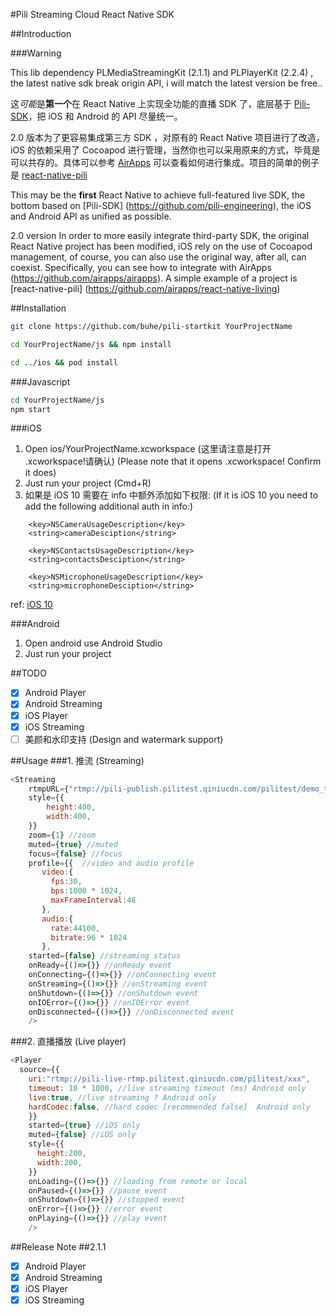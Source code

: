 #Pili Streaming Cloud React Native SDK

##Introduction

###Warning

This lib dependency  PLMediaStreamingKit (2.1.1) and PLPlayerKit (2.2.4) , the latest native sdk break origin API, i will match the latest version be free..

这*可能*是**第一个**在 React Native 上实现全功能的直播 SDK 了，底层基于 [Pili-SDK](https://github.com/pili-engineering)，把 iOS 和 Android 的 API 尽量统一。

2.0 版本为了更容易集成第三方 SDK ，对原有的 React Native 项目进行了改造，iOS 的依赖采用了 Cocoapod 进行管理，当然你也可以采用原来的方式，毕竟是可以共存的。具体可以参考 [AirApps](https://github.com/airapps/airapps) 可以查看如何进行集成。项目的简单的例子是 [react-native-pili](https://github.com/airapps/react-native-living) 

This may be the **first** React Native to achieve full-featured live SDK, the bottom based on [Pili-SDK] (https://github.com/pili-engineering), the iOS and Android API as unified as possible.

2.0 version In order to more easily integrate third-party SDK, the original React Native project has been modified, iOS rely on the use of Cocoapod management, of course, you can also use the original way, after all, can coexist. Specifically, you can see how to integrate with AirApps (https://github.com/airapps/airapps). A simple example of a project is [react-native-pili] (https://github.com/airapps/react-native-living) 


##Installation

```bash
git clone https://github.com/buhe/pili-startkit YourProjectName

cd YourProjectName/js && npm install

cd ../ios && pod install
```

###Javascript

```bash
cd YourProjectName/js
npm start
```

###iOS
1. Open ios/YourProjectName.xcworkspace (这里请注意是打开 .xcworkspace!请确认) (Please note that it opens .xcworkspace! Confirm it does)
2. Just run your project (Cmd+R)
3. 如果是 iOS 10 需要在 info 中额外添加如下权限: (If it is iOS 10 you need to add the following additional auth in info:)
```
    <key>NSCameraUsageDescription</key>    
    <string>cameraDesciption</string>

    <key>NSContactsUsageDescription</key>    
    <string>contactsDesciption</string>

    <key>NSMicrophoneUsageDescription</key>    
    <string>microphoneDesciption</string>
```    
ref: [iOS 10](http://www.jianshu.com/p/c212cde86877)


###Android
1. Open android use Android Studio
2. Just run your project

##TODO
- [x] Android Player
- [x] Android Streaming
- [x] iOS Player
- [x] iOS Streaming
- [ ] 美颜和水印支持 (Design and watermark support)

##Usage
###1. 推流 (Streaming)
```javascript
<Streaming
    rtmpURL={"rtmp://pili-publish.pilitest.qiniucdn.com/pilitest/demo_test?key=6eeee8a82246636e"}
    style={{
        height:400,
        width:400,
    }}
    zoom={1} //zoom 
    muted={true} //muted
    focus={false} //focus
    profile={{  //video and audio profile
       video:{
         fps:30,
         bps:1000 * 1024,
         maxFrameInterval:48
       },
       audio:{
         rate:44100,
         bitrate:96 * 1024
       },
    started={false} //streaming status
    onReady={()=>{}} //onReady event
    onConnecting={()=>{}} //onConnecting event
    onStreaming={()=>{}} //onStreaming event
    onShutdown={()=>{}} //onShutdown event
    onIOError={()=>{}} //onIOError event
    onDisconnected={()=>{}} //onDisconnected event
    />
```
###2. 直播播放 (Live player)
```javascript
<Player
  source={{
    uri:"rtmp://pili-live-rtmp.pilitest.qiniucdn.com/pilitest/xxx",
    timeout: 10 * 1000, //live streaming timeout (ms) Android only
    live:true, //live streaming ? Android only
    hardCodec:false, //hard codec [recommended false]  Android only
    }}
    started={true} //iOS only
    muted={false} //iOS only
    style={{
      height:200,
      width:200,
    }}
    onLoading={()=>{}} //loading from remote or local
    onPaused={()=>{}} //pause event
    onShutdown={()=>{}} //stopped event
    onError={()=>{}} //error event
    onPlaying={()=>{}} //play event
    />
```
##Release Note
##2.1.1
- [x] Android Player
- [x] Android Streaming
- [x] iOS Player
- [x] iOS Streaming 
